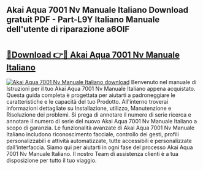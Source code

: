 ## Akai Aqua 7001 Nv Manuale Italiano Download gratuit PDF - Part-L9Y Italiano Manuale dell'utente di riparazione a6OIF

# <h2><a href="http://dfe6nu.blite.top/?on=Akai+Aqua+7001+Nv+Manuale+Italiano">🔗Download 👉🔴 Akai Aqua 7001 Nv Manuale Italiano</a></h2>

[![Akai Aqua 7001 Nv Manuale Italiano download](https://i.imgur.com/lujVjoI.png)](http://dfe6nu.blite.top/?on=Akai+Aqua+7001+Nv+Manuale+Italiano)
Benvenuto nel manuale di Istruzioni per il tuo Akai Aqua 7001 Nv Manuale Italiano appena acquistato. Questa guida completa è progettata per aiutarti a padroneggiare le caratteristiche e le capacità del tuo Prodotto. All'interno troverai informazioni dettagliate su Installazione, utilizzo, Manutenzione e Risoluzione dei problemi. Si prega di annotare il numero di serie ricerca e annotare il numero di serie del nuovo Akai Aqua 7001 Nv Manuale Italiano a scopo di garanzia. Le funzionalità avanzate di Akai Aqua 7001 Nv Manuale Italiano includono riconoscimento facciale, controllo dei gesti, profili personalizzabili e attività automatizzate, tutte accessibili e personalizzate dall'interfaccia. Siamo qui per aiutarti in ogni fase del processo Akai Aqua 7001 Nv Manuale Italiano. Il nostro Team di assistenza clienti è a tua disposizione per tutto il tuo viaggio.
